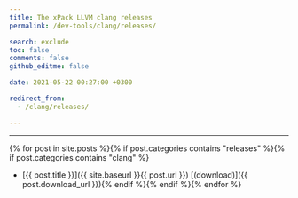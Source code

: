 ```yaml
---
title: The xPack LLVM clang releases
permalink: /dev-tools/clang/releases/

search: exclude
toc: false
comments: false
github_editme: false

date: 2021-05-22 00:27:00 +0300

redirect_from:
  - /clang/releases/

---
```


___
{% for post in site.posts %}{% if post.categories contains "releases" %}{% if post.categories contains "clang" %}
* [{{ post.title }}]({{ site.baseurl }}{{ post.url }}) [(download)]({{ post.download_url }}){% endif %}{% endif %}{% endfor %}

